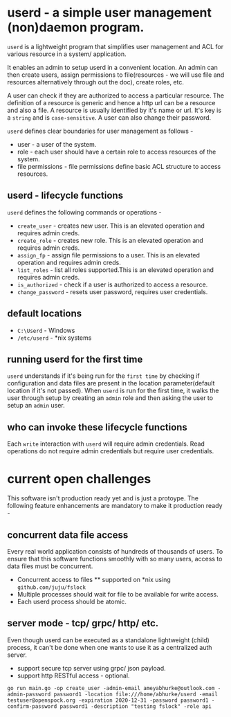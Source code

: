 # userd - a simple user management (non)daemon program.

`userd` is a lightweight program that simplifies user management and ACL for various resource in a system/ application.

It enables an admin to setup userd in a convenient location. An admin can then create users, assign permissions to file(resources - we will use file and resources alternatively through out the doc), create roles, etc.

A user can check if they are authorized to access a particular resource. The definition of a resource is generic and hence a http url can be a resource and also a file. A resource is usually identified by it's name or url. It's key is a `string` and is `case-sensitive`. A user can also change their password.

`userd` defines clear boundaries for user management as follows - 
* user - a user of the system.
* role - each user should have a certain role to access resources of the system.
* file permissions - file permissions define basic ACL structure to access resources.

## userd - lifecycle functions

`userd` defines the following commands or operations - 
* `create_user` - creates new user. This is an elevated operation and requires admin creds.
* `create_role` - creates new role. This is an elevated operation and requires admin creds.
* `assign_fp` - assign file permissions to a user. This is an elevated operation and requires admin creds.
* `list_roles` - list all roles supported.This is an elevated operation and requires admin creds.
* `is_authorized` - check if a user is authorized to access a resource. 
* `change_password` - resets user password, requires user credentials.

## default locations

* `C:\Userd` - Windows
* `/etc/userd` - *nix systems

## running userd for the first time

`userd` understands if it's being run for the `first time` by checking if configuration and data files are present in the location parameter(default location if it's not passed). When `userd` is run for the first time, it walks the user through setup by creating an `admin` role and then asking the user to setup an `admin` user. 

## who can invoke these lifecycle functions

Each `write` interaction with `userd` will require admin credentials. Read operations do not require admin credentials but require user credentials. 

# current open challenges

This software isn't production ready yet and is just a protoype. The following feature enhancements are mandatory to make it production ready -

## concurrent data file access

Every real world application consists of hundreds of thousands of users. To ensure that this software functions smoothly with so many users, access to data files must be concurrent.

* Concurrent access to files
** supported on *nix using `github.com/juju/fslock`
* Multiple processes should wait for file to be available for write access.
* Each userd process should be atomic.

## server mode - tcp/ grpc/ http/ etc.

Even though userd can be executed as a standalone lightweight (child) process, it can't be done when one wants to use it as a centralized auth server. 

* support secure tcp server using grpc/ json payload.
* support http RESTful access - optional.

```
go run main.go -op create_user -admin-email ameyabhurke@outlook.com -admin-password password1 -location file:///home/abhurke/userd -email testuser@openspock.org -expiration 2020-12-31 -password password1 -confirm-password password1 -description "testing fslock" -role api
```